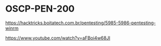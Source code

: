 # OSCP-PEN-200

https://hacktricks.boitatech.com.br/pentesting/5985-5986-pentesting-winrm

https://www.youtube.com/watch?v=aFBoi4w68JI
